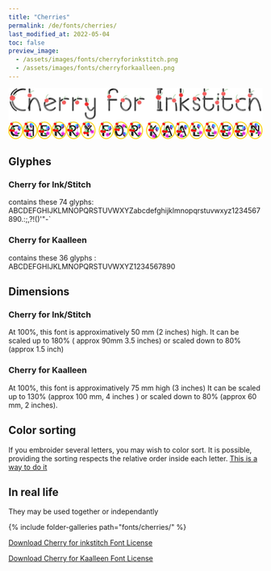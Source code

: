 ```yaml
---
title: "Cherries"
permalink: /de/fonts/cherries/
last_modified_at: 2022-05-04
toc: false
preview_image: 
  - /assets/images/fonts/cherryforinkstitch.png
  - /assets/images/fonts/cherryforkaalleen.png
---
```

![Cherryforinkstitch](/assets/images/fonts/cherryforinkstitch.png)
![CherryForKaalleen](/assets/images/fonts/cherryforkaalleen.png)

## Glyphes
### Cherry for Ink/Stitch
contains these 74	glyphs:
ABCDEFGHIJKLMNOPQRSTUVWXYZabcdefghijklmnopqrstuvwxyz1234567890.:;,?!()'"-`

### Cherry for Kaalleen
contains these 36 glyphs :
ABCDEFGHIJKLMNOPQRSTUVWXYZ1234567890


## Dimensions
### Cherry for Ink/Stitch
At 100%, this font is approximatively  50 mm (2 inches) high. 
It can be scaled up to 180% ( approx 90mm 3.5 inches) or scaled down to 80% (approx 1.5 inch)
### Cherry for Kaalleen
At 100%, this font is approximatively 75 mm high (3 inches)
It can be scaled up to 130% (approx 100 mm, 4 inches ) or scaled down to 80% (approx 60 mm, 2 inches).

## Color sorting
If you embroider several letters, you may wish to color sort. It is possible, providing the sorting respects the relative order inside each letter. [This is a way to do it](https://inkstitch.org/en/docs/lettering/#color-sorting)


## In real life

They may be used together or independantly

{% include folder-galleries path="fonts/cherries/" %}


[Download Cherry for inkstitch Font License](https://github.com/inkstitch/inkstitch/tree/main/fonts/cherryforinkstitch/LICENSE)

[Download Cherry for Kaalleen Font License](https://github.com/inkstitch/inkstitch/tree/main/fonts/cherryforkaalleen/LICENSE)
